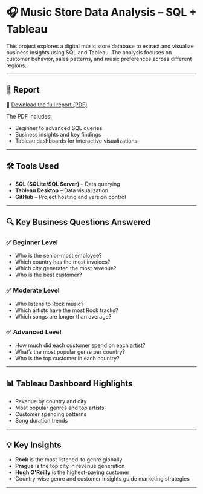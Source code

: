 # 🎧 Music Store Data Analysis – SQL + Tableau

This project explores a digital music store database to extract and visualize business insights using SQL and Tableau. The analysis focuses on customer behavior, sales patterns, and music preferences across different regions.

---

## 📄 Report

📌 [Download the full report (PDF)](./docs/musicReport.pdf)

The PDF includes:
- Beginner to advanced SQL queries
- Business insights and key findings
- Tableau dashboards for interactive visualizations

---

## 🛠 Tools Used

- **SQL (SQLite/SQL Server)** – Data querying
- **Tableau Desktop** – Data visualization
- **GitHub** – Project hosting and version control

---

## 🔍 Key Business Questions Answered

### ✅ Beginner Level
- Who is the senior-most employee?
- Which country has the most invoices?
- Which city generated the most revenue?
- Who is the best customer?

### ✅ Moderate Level
- Who listens to Rock music?
- Which artists have the most Rock tracks?
- Which songs are longer than average?

### ✅ Advanced Level
- How much did each customer spend on each artist?
- What’s the most popular genre per country?
- Who is the top customer in each country?

---

## 📊 Tableau Dashboard Highlights

- Revenue by country and city
- Most popular genres and top artists
- Customer spending patterns
- Song duration trends

---

## 💡 Key Insights

- **Rock** is the most listened-to genre globally
- **Prague** is the top city in revenue generation
- **Hugh O'Reilly** is the highest-paying customer
- Country-wise genre and customer insights guide marketing strategies

---



